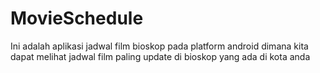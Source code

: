 # MovieSchedule
Ini adalah aplikasi jadwal film bioskop pada platform  android dimana kita dapat melihat jadwal film paling update di bioskop yang ada di kota anda
